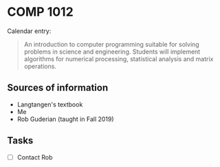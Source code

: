 COMP 1012
=========

Calendar entry:

> An introduction to computer programming suitable for solving problems in
> science and engineering. Students will implement algorithms for numerical
> processing, statistical analysis and matrix operations.

Sources of information
----------------------

* Langtangen's textbook
* Me
* Rob Guderian (taught in Fall 2019)

Tasks
-----

* [ ] Contact Rob 


